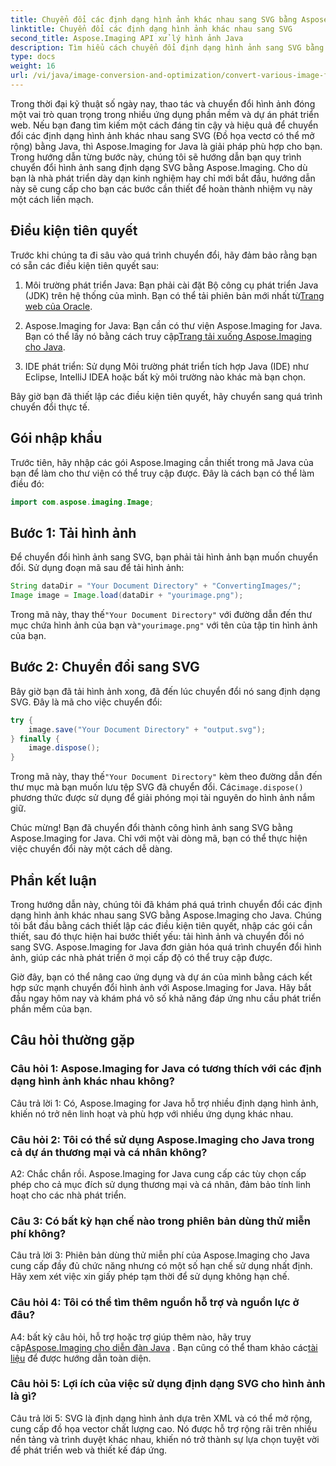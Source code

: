 ```yaml
---
title: Chuyển đổi các định dạng hình ảnh khác nhau sang SVG bằng Aspose.Imaging cho Java
linktitle: Chuyển đổi các định dạng hình ảnh khác nhau sang SVG
second_title: Aspose.Imaging API xử lý hình ảnh Java
description: Tìm hiểu cách chuyển đổi định dạng hình ảnh sang SVG bằng Aspose.Imaging cho Java. Hướng dẫn từng bước dành cho nhà phát triển.
type: docs
weight: 16
url: /vi/java/image-conversion-and-optimization/convert-various-image-formats-to-svg/
---
```

Trong thời đại kỹ thuật số ngày nay, thao tác và chuyển đổi hình ảnh đóng một vai trò quan trọng trong nhiều ứng dụng phần mềm và dự án phát triển web. Nếu bạn đang tìm kiếm một cách đáng tin cậy và hiệu quả để chuyển đổi các định dạng hình ảnh khác nhau sang SVG (Đồ họa vectơ có thể mở rộng) bằng Java, thì Aspose.Imaging for Java là giải pháp phù hợp cho bạn. Trong hướng dẫn từng bước này, chúng tôi sẽ hướng dẫn bạn quy trình chuyển đổi hình ảnh sang định dạng SVG bằng Aspose.Imaging. Cho dù bạn là nhà phát triển dày dạn kinh nghiệm hay chỉ mới bắt đầu, hướng dẫn này sẽ cung cấp cho bạn các bước cần thiết để hoàn thành nhiệm vụ này một cách liền mạch.

## Điều kiện tiên quyết

Trước khi chúng ta đi sâu vào quá trình chuyển đổi, hãy đảm bảo rằng bạn có sẵn các điều kiện tiên quyết sau:

1.  Môi trường phát triển Java: Bạn phải cài đặt Bộ công cụ phát triển Java (JDK) trên hệ thống của mình. Bạn có thể tải phiên bản mới nhất từ[Trang web của Oracle](https://www.oracle.com/java/technologies/javase-downloads).

2.  Aspose.Imaging for Java: Bạn cần có thư viện Aspose.Imaging for Java. Bạn có thể lấy nó bằng cách truy cập[Trang tải xuống Aspose.Imaging cho Java](https://releases.aspose.com/imaging/java/).

3. IDE phát triển: Sử dụng Môi trường phát triển tích hợp Java (IDE) như Eclipse, IntelliJ IDEA hoặc bất kỳ môi trường nào khác mà bạn chọn.

Bây giờ bạn đã thiết lập các điều kiện tiên quyết, hãy chuyển sang quá trình chuyển đổi thực tế.

## Gói nhập khẩu

Trước tiên, hãy nhập các gói Aspose.Imaging cần thiết trong mã Java của bạn để làm cho thư viện có thể truy cập được. Đây là cách bạn có thể làm điều đó:

```java
import com.aspose.imaging.Image;
```

## Bước 1: Tải hình ảnh

Để chuyển đổi hình ảnh sang SVG, bạn phải tải hình ảnh bạn muốn chuyển đổi. Sử dụng đoạn mã sau để tải hình ảnh:

```java
String dataDir = "Your Document Directory" + "ConvertingImages/";
Image image = Image.load(dataDir + "yourimage.png");
```

 Trong mã này, thay thế`"Your Document Directory"` với đường dẫn đến thư mục chứa hình ảnh của bạn và`"yourimage.png"` với tên của tập tin hình ảnh của bạn.

## Bước 2: Chuyển đổi sang SVG

Bây giờ bạn đã tải hình ảnh xong, đã đến lúc chuyển đổi nó sang định dạng SVG. Đây là mã cho việc chuyển đổi:

```java
try {
    image.save("Your Document Directory" + "output.svg");
} finally {
    image.dispose();
}
```

 Trong mã này, thay thế`"Your Document Directory"` kèm theo đường dẫn đến thư mục mà bạn muốn lưu tệp SVG đã chuyển đổi. Các`image.dispose()` phương thức được sử dụng để giải phóng mọi tài nguyên do hình ảnh nắm giữ.

Chúc mừng! Bạn đã chuyển đổi thành công hình ảnh sang SVG bằng Aspose.Imaging for Java. Chỉ với một vài dòng mã, bạn có thể thực hiện việc chuyển đổi này một cách dễ dàng.

## Phần kết luận

Trong hướng dẫn này, chúng tôi đã khám phá quá trình chuyển đổi các định dạng hình ảnh khác nhau sang SVG bằng Aspose.Imaging cho Java. Chúng tôi bắt đầu bằng cách thiết lập các điều kiện tiên quyết, nhập các gói cần thiết, sau đó thực hiện hai bước thiết yếu: tải hình ảnh và chuyển đổi nó sang SVG. Aspose.Imaging for Java đơn giản hóa quá trình chuyển đổi hình ảnh, giúp các nhà phát triển ở mọi cấp độ có thể truy cập được.

Giờ đây, bạn có thể nâng cao ứng dụng và dự án của mình bằng cách kết hợp sức mạnh chuyển đổi hình ảnh với Aspose.Imaging for Java. Hãy bắt đầu ngay hôm nay và khám phá vô số khả năng đáp ứng nhu cầu phát triển phần mềm của bạn.

## Câu hỏi thường gặp

### Câu hỏi 1: Aspose.Imaging for Java có tương thích với các định dạng hình ảnh khác nhau không?

Câu trả lời 1: Có, Aspose.Imaging for Java hỗ trợ nhiều định dạng hình ảnh, khiến nó trở nên linh hoạt và phù hợp với nhiều ứng dụng khác nhau.

### Câu hỏi 2: Tôi có thể sử dụng Aspose.Imaging cho Java trong cả dự án thương mại và cá nhân không?

A2: Chắc chắn rồi. Aspose.Imaging for Java cung cấp các tùy chọn cấp phép cho cả mục đích sử dụng thương mại và cá nhân, đảm bảo tính linh hoạt cho các nhà phát triển.

### Câu 3: Có bất kỳ hạn chế nào trong phiên bản dùng thử miễn phí không?

Câu trả lời 3: Phiên bản dùng thử miễn phí của Aspose.Imaging cho Java cung cấp đầy đủ chức năng nhưng có một số hạn chế sử dụng nhất định. Hãy xem xét việc xin giấy phép tạm thời để sử dụng không hạn chế.

### Câu hỏi 4: Tôi có thể tìm thêm nguồn hỗ trợ và nguồn lực ở đâu?

 A4: bất kỳ câu hỏi, hỗ trợ hoặc trợ giúp thêm nào, hãy truy cập[Aspose.Imaging cho diễn đàn Java](https://forum.aspose.com/) . Bạn cũng có thể tham khảo các[tài liệu](https://reference.aspose.com/imaging/java/) để được hướng dẫn toàn diện.

### Câu hỏi 5: Lợi ích của việc sử dụng định dạng SVG cho hình ảnh là gì?

Câu trả lời 5: SVG là định dạng hình ảnh dựa trên XML và có thể mở rộng, cung cấp đồ họa vector chất lượng cao. Nó được hỗ trợ rộng rãi trên nhiều nền tảng và trình duyệt khác nhau, khiến nó trở thành sự lựa chọn tuyệt vời để phát triển web và thiết kế đáp ứng.